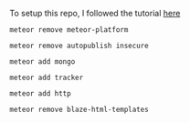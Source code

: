 

To setup this repo, I followed the tutorial [here](http://practicalmeteor.com/writing-command-line-programs-with-meteor/)

    meteor remove meteor-platform

    meteor remove autopublish insecure

    meteor add mongo

    meteor add tracker

    meteor add http
    
    meteor remove blaze-html-templates
